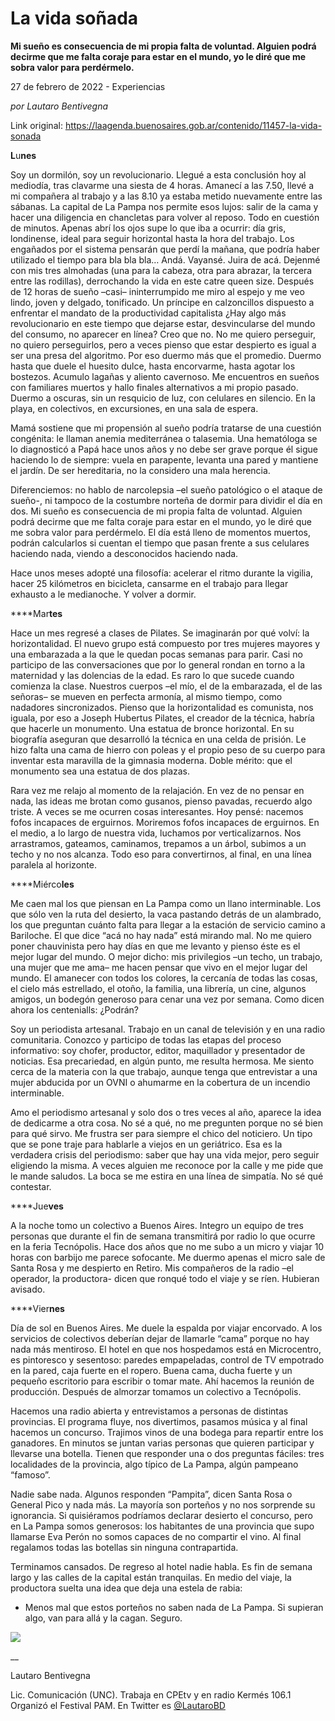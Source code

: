 # La vida soñada

**Mi sueño es consecuencia de mi propia falta de voluntad. Alguien podrá decirme que me falta coraje para estar en el mundo, yo le diré que me sobra valor para perdérmelo.**

27 de febrero de 2022 - Experiencias

_por Lautaro Bentivegna_

Link original: https://laagenda.buenosaires.gob.ar/contenido/11457-la-vida-sonada



**L**u**nes**




Soy un dormilón, soy un revolucionario. Llegué a esta conclusión hoy al mediodía, tras clavarme una siesta de 4 horas. Amanecí a las 7.50, llevé a mi compañera al trabajo y a las 8.10 ya estaba metido nuevamente entre las sábanas. La capital de La Pampa nos permite esos lujos: salir de la cama y hacer una diligencia en chancletas para volver al reposo. Todo en cuestión de minutos. Apenas abrí los ojos supe lo que iba a ocurrir: día gris, londinense, ideal para seguir horizontal hasta la hora del trabajo. Los engañados por el sistema pensarán que perdí la mañana, que podría haber utilizado el tiempo para bla bla bla… Andá. Vayansé. Juira de acá. Dejenmé con mis tres almohadas (una para la cabeza, otra para abrazar, la tercera entre las rodillas), derrochando la vida en este catre queen size. Después de 12 horas de sueño –casi– ininterrumpido me miro al espejo y me veo lindo, joven y delgado, tonificado. Un príncipe en calzoncillos dispuesto a enfrentar el mandato de la productividad capitalista ¿Hay algo más revolucionario en este tiempo que dejarse estar, desvincularse del mundo del consumo, no aparecer en línea? Creo que no. No me quiero perseguir, no quiero perseguirlos, pero a veces pienso que estar despierto es igual a ser una presa del algoritmo. Por eso duermo más que el promedio. Duermo hasta que duele el huesito dulce, hasta encorvarme, hasta agotar los bostezos. Acumulo lagañas y aliento cavernoso. Me encuentros en sueños con familiares muertos y hallo finales alternativos a mi propio pasado. Duermo a oscuras, sin un resquicio de luz, con celulares en silencio. En la playa, en colectivos, en excursiones, en una sala de espera.




Mamá sostiene que mi propensión al sueño podría tratarse de una cuestión congénita: le llaman anemia mediterránea o talasemia. Una hematóloga se lo diagnosticó a Papá hace unos años y no debe ser grave porque él sigue haciendo lo de siempre: vuela en parapente, levanta una pared y mantiene el jardín. De ser hereditaria, no la considero una mala herencia.




Diferenciemos: no hablo de narcolepsia –el sueño patológico o el ataque de sueño-, ni tampoco de la costumbre norteña de dormir para dividir el día en dos. Mi sueño es consecuencia de mi propia falta de voluntad. Alguien podrá decirme que me falta coraje para estar en el mundo, yo le diré que me sobra valor para perdérmelo. El día está lleno de momentos muertos, podrán calcularlos si cuentan el tiempo que pasan frente a sus celulares haciendo nada, viendo a desconocidos haciendo nada.




Hace unos meses adopté una filosofía: acelerar el ritmo durante la vigilia, hacer 25 kilómetros en bicicleta, cansarme en el trabajo para llegar exhausto a le medianoche. Y volver a dormir.




****Mar**tes**




Hace un mes regresé a clases de Pilates. Se imaginarán por qué volví: la horizontalidad. El nuevo grupo está compuesto por tres mujeres mayores y una embarazada a la que le quedan pocas semanas para parir. Casi no participo de las conversaciones que por lo general rondan en torno a la maternidad y las dolencias de la edad. Es raro lo que sucede cuando comienza la clase. Nuestros cuerpos –el mío, el de la embarazada, el de las señoras– se mueven en perfecta armonía, al mismo tiempo, como nadadores sincronizados. Pienso que la horizontalidad es comunista, nos iguala, por eso a Joseph Hubertus Pilates, el creador de la técnica, habría que hacerle un monumento. Una estatua de bronce horizontal. En su biografía aseguran que desarrolló la técnica en una celda de prisión. Le hizo falta una cama de hierro con poleas y el propio peso de su cuerpo para inventar esta maravilla de la gimnasia moderna. Doble mérito: que el monumento sea una estatua de dos plazas.




Rara vez me relajo al momento de la relajación. En vez de no pensar en nada, las ideas me brotan como gusanos, pienso pavadas, recuerdo algo triste. A veces se me ocurren cosas interesantes. Hoy pensé: nacemos fofos incapaces de erguirnos. Moriremos fofos incapaces de erguirnos. En el medio, a lo largo de nuestra vida, luchamos por verticalizarnos. Nos arrastramos, gateamos, caminamos, trepamos a un árbol, subimos a un techo y no nos alcanza. Todo eso para convertirnos, al final, en una línea paralela al horizonte.




****Miérco**les**




Me caen mal los que piensan en La Pampa como un llano interminable. Los que sólo ven la ruta del desierto, la vaca pastando detrás de un alambrado, los que preguntan cuánto falta para llegar a la estación de servicio camino a Bariloche. El que dice “acá no hay nada” está mirando mal. No me quiero poner chauvinista pero hay días en que me levanto y pienso éste es el mejor lugar del mundo. O mejor dicho: mis privilegios –un techo, un trabajo, una mujer que me ama– me hacen pensar que vivo en el mejor lugar del mundo. El amanecer con todos los colores, la cercanía de todas las cosas, el cielo más estrellado, el otoño, la familia, una librería, un cine, algunos amigos, un bodegón generoso para cenar una vez por semana. Como dicen ahora los centenialls: ¿Podrán?




Soy un periodista artesanal. Trabajo en un canal de televisión y en una radio comunitaria. Conozco y participo de todas las etapas del proceso informativo: soy chofer, productor, editor, maquillador y presentador de noticias. Esa precariedad, en algún punto, me resulta hermosa. Me siento cerca de la materia con la que trabajo, aunque tenga que entrevistar a una mujer abducida por un OVNI o ahumarme en la cobertura de un incendio interminable.




Amo el periodismo artesanal y solo dos o tres veces al año, aparece la idea de dedicarme a otra cosa. No sé a qué, no me pregunten porque no sé bien para qué sirvo. Me frustra ser para siempre el chico del noticiero. Un tipo que se pone traje para hablarle a viejos en un geriátrico. Esa es la verdadera crisis del periodismo: saber que hay una vida mejor, pero seguir eligiendo la misma. A veces alguien me reconoce por la calle y me pide que le mande saludos. La boca se me estira en una línea de simpatía. No sé qué contestar.




****Jue**ves**




A la noche tomo un colectivo a Buenos Aires. Integro un equipo de tres personas que durante el fin de semana transmitirá por radio lo que ocurre en la feria Tecnópolis. Hace dos años que no me subo a un micro y viajar 10 horas con barbijo me parece sofocante. Me duermo apenas el micro sale de Santa Rosa y me despierto en Retiro. Mis compañeros de la radio ­–el operador, la productora- dicen que ronqué todo el viaje y se ríen. Hubieran avisado.




****Vier**nes**




Día de sol en Buenos Aires. Me duele la espalda por viajar encorvado. A los servicios de colectivos deberían dejar de llamarle “cama” porque no hay nada más mentiroso. El hotel en que nos hospedamos está en Microcentro, es pintoresco y sesentoso: paredes empapeladas, control de TV empotrado en la pared, caja fuerte en el ropero. Buena cama, ducha fuerte y un pequeño escritorio para escribir o tomar mate. Ahí hacemos la reunión de producción. Después de almorzar tomamos un colectivo a Tecnópolis.




Hacemos una radio abierta y entrevistamos a personas de distintas provincias. El programa fluye, nos divertimos, pasamos música y al final hacemos un concurso. Trajimos vinos de una bodega para repartir entre los ganadores. En minutos se juntan varias personas que quieren participar y llevarse una botella. Tienen que responder una o dos preguntas fáciles: tres localidades de la provincia, algo típico de La Pampa, algún pampeano “famoso”.




Nadie sabe nada. Algunos responden “Pampita”, dicen Santa Rosa o General Pico y nada más. La mayoría son porteños y no nos sorprende su ignorancia. Si quisiéramos podríamos declarar desierto el concurso, pero en La Pampa somos generosos: los habitantes de una provincia que supo llamarse Eva Perón no somos capaces de no compartir el vino. Al final regalamos todas las botellas sin ninguna contrapartida.




Terminamos cansados. De regreso al hotel nadie habla. Es fin de semana largo y las calles de la capital están tranquilas. En medio del viaje, la productora suelta una idea que deja una estela de rabia:




- Menos mal que estos porteños no saben nada de La Pampa. Si supieran algo, van para allá y la cagan. Seguro.




[![](https://img.youtube.com/vi/VFLwk0DAzfs/0.jpg)](https://www.youtube.com/watch?v=VFLwk0DAzfs)




\_\_




Lautaro Bentivegna




Lic. Comunicación (UNC). Trabaja en CPEtv y en radio Kermés 106.1 Organizó el Festival PAM. En Twitter es [@LautaroBD](https://twitter.com/LautaroBD)



